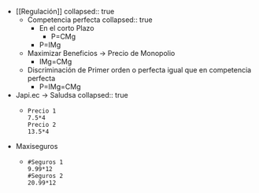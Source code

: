 - [[Regulación]]
  collapsed:: true
	- Competencia perfecta
	  collapsed:: true
		- En el corto Plazo
			- P=CMg
		- P=IMg
	- Maximizar Beneficios →  Precio de Monopolio
		- IMg=CMg
	- Discriminación de Primer orden o perfecta igual que en competencia perfecta
		- P=IMg=CMg
- Japi.ec → Saludsa
  collapsed:: true
	- ```calc
	  Precio 1
	  7.5*4
	  Precio 2
	  13.5*4
	  ```
- Maxiseguros
	- ```calc
	  #Seguros 1
	  9.99*12
	  #Seguros 2
	  20.99*12
	  ```